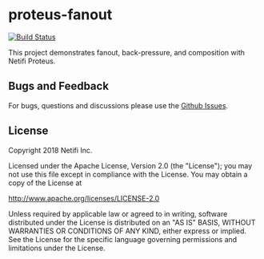 # proteus-fanout
[![Build Status](https://travis-ci.org/netifi/proteus-fanout.svg?branch=master)](https://travis-ci.org/netifi/proteus-fanout)

This project demonstrates fanout, back-pressure, and composition with Netifi Proteus. 

## Bugs and Feedback
For bugs, questions and discussions please use the [Github Issues](https://github.com/netifi/proteus-fanout/issues).

## License
Copyright 2018 Netifi Inc.

Licensed under the Apache License, Version 2.0 (the "License");
you may not use this file except in compliance with the License.
You may obtain a copy of the License at

   http://www.apache.org/licenses/LICENSE-2.0

Unless required by applicable law or agreed to in writing, software
distributed under the License is distributed on an "AS IS" BASIS,
WITHOUT WARRANTIES OR CONDITIONS OF ANY KIND, either express or implied.
See the License for the specific language governing permissions and
limitations under the License.
